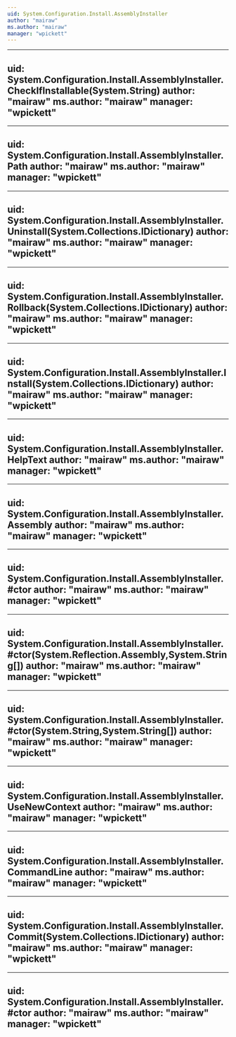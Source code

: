 ```yaml
---
uid: System.Configuration.Install.AssemblyInstaller
author: "mairaw"
ms.author: "mairaw"
manager: "wpickett"
---
```


---
uid: System.Configuration.Install.AssemblyInstaller.CheckIfInstallable(System.String)
author: "mairaw"
ms.author: "mairaw"
manager: "wpickett"
---

---
uid: System.Configuration.Install.AssemblyInstaller.Path
author: "mairaw"
ms.author: "mairaw"
manager: "wpickett"
---

---
uid: System.Configuration.Install.AssemblyInstaller.Uninstall(System.Collections.IDictionary)
author: "mairaw"
ms.author: "mairaw"
manager: "wpickett"
---

---
uid: System.Configuration.Install.AssemblyInstaller.Rollback(System.Collections.IDictionary)
author: "mairaw"
ms.author: "mairaw"
manager: "wpickett"
---

---
uid: System.Configuration.Install.AssemblyInstaller.Install(System.Collections.IDictionary)
author: "mairaw"
ms.author: "mairaw"
manager: "wpickett"
---

---
uid: System.Configuration.Install.AssemblyInstaller.HelpText
author: "mairaw"
ms.author: "mairaw"
manager: "wpickett"
---

---
uid: System.Configuration.Install.AssemblyInstaller.Assembly
author: "mairaw"
ms.author: "mairaw"
manager: "wpickett"
---

---
uid: System.Configuration.Install.AssemblyInstaller.#ctor
author: "mairaw"
ms.author: "mairaw"
manager: "wpickett"
---

---
uid: System.Configuration.Install.AssemblyInstaller.#ctor(System.Reflection.Assembly,System.String[])
author: "mairaw"
ms.author: "mairaw"
manager: "wpickett"
---

---
uid: System.Configuration.Install.AssemblyInstaller.#ctor(System.String,System.String[])
author: "mairaw"
ms.author: "mairaw"
manager: "wpickett"
---

---
uid: System.Configuration.Install.AssemblyInstaller.UseNewContext
author: "mairaw"
ms.author: "mairaw"
manager: "wpickett"
---

---
uid: System.Configuration.Install.AssemblyInstaller.CommandLine
author: "mairaw"
ms.author: "mairaw"
manager: "wpickett"
---

---
uid: System.Configuration.Install.AssemblyInstaller.Commit(System.Collections.IDictionary)
author: "mairaw"
ms.author: "mairaw"
manager: "wpickett"
---

---
uid: System.Configuration.Install.AssemblyInstaller.#ctor
author: "mairaw"
ms.author: "mairaw"
manager: "wpickett"
---
